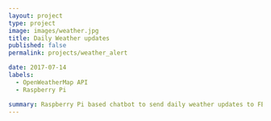 ```yaml
---
layout: project
type: project
image: images/weather.jpg
title: Daily Weather updates
published: false
permalink: projects/weather_alert

date: 2017-07-14
labels:
  - OpenWeatherMap API
  - Raspberry Pi

summary: Raspberry Pi based chatbot to send daily weather updates to FB Messenger.
---
```

